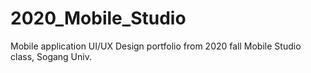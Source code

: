 # 2020_Mobile_Studio
Mobile application UI/UX Design portfolio from 2020 fall Mobile Studio class, Sogang Univ.
